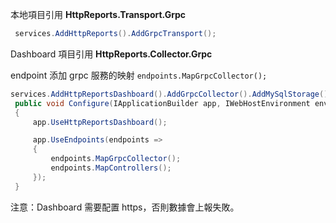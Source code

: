本地項目引用  **HttpReports.Transport.Grpc**

```csharp
 services.AddHttpReports().AddGrpcTransport();
```

Dashboard 項目引用 **HttpReports.Collector.Grpc**

endpoint 添加 grpc 服務的映射 `endpoints.MapGrpcCollector();`

```csharp
services.AddHttpReportsDashboard().AddGrpcCollector().AddMySqlStorage(); 
 public void Configure(IApplicationBuilder app, IWebHostEnvironment env)
 {  
     app.UseHttpReportsDashboard();  

     app.UseEndpoints(endpoints =>
     {
         endpoints.MapGrpcCollector();
         endpoints.MapControllers(); 
     });
 }
```



注意：Dashboard 需要配置 https，否則數據會上報失敗。